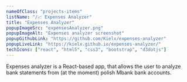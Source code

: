 ```yaml
---
nameOfClass: "projects-items"
listName: "/📈 Expenses Analyzer"
title: "Expenses Analyzer"
popupImageSrc: "expensesAnalyzer.png"
popupImageAlt: "Expenses analyzer screenshot"
popupGithubLink: "https://github.com/Kielx/expenses-analyzer"
popupLiveLink: "https://kielx.github.io/expenses-analyzer/"
techIcons: ["react", "html5", "css3", "bootstrap", "d3dotjs"]
---
```


Expenses analyzer is a React-based app, that allows the user to analyze bank statements from (at the moment) polish Mbank bank accounts.
